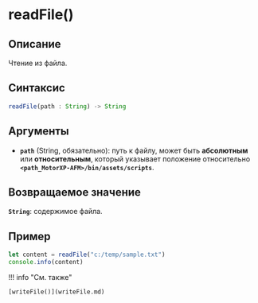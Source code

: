 # readFile()

## Описание
Чтение из файла.

## Синтаксис
```javascript
readFile(path : String) -> String
``` 

## Аргументы
- **`path`** (String, обязательно): путь к файлу, может быть **абсолютным** или **относительным**, который указывает положение относительно **`<path_MotorXP-AFM>/bin/assets/scripts`**.

## Возвращаемое значение
**`String`**: содержимое файла.

## Пример
``` javascript linenums="1"
let content = readFile("c:/temp/sample.txt")
console.info(content)
``` 

!!! info "См. также"

    [writeFile()](writeFile.md)
